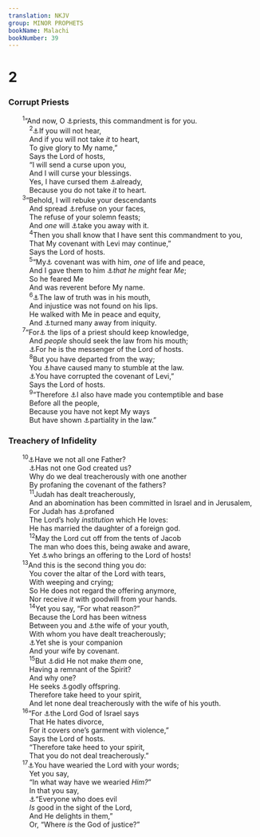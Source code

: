 ```yaml
---
translation: NKJV
group: MINOR PROPHETS
bookName: Malachi 
bookNumber: 39
---
```


<div class="title"><h1>2</h1><h3>Corrupt Priests</h3></div>
<span class="verse ma_2_1">  <sup>1</sup>“And now, O <a data-toggle="tooltip" data-placement="bottom" title="Mal. 1:6">⚓</a>priests, this commandment is for you.<br/></span>
<span class="verse ma_2_2">   <sup>2</sup><a data-toggle="tooltip" data-placement="bottom" title="(Lev. 26:14, 15; Deut. 28:15)">⚓</a>If you will not hear,<br/>   And if you will not take <i>it</i> to heart,<br/>   To give glory to My name,”<br/>   Says the Lord of hosts,<br/>   “I will send a curse upon you,<br/>   And I will curse your blessings.<br/>   Yes, I have cursed them <a data-toggle="tooltip" data-placement="bottom" title="Mal. 3:9">⚓</a>already,<br/>   Because you do not take <i>it</i> to heart.<br/></span>
<span class="verse ma_2_3">  <sup>3</sup>“Behold, I will rebuke your descendants<br/>   And spread <a data-toggle="tooltip" data-placement="bottom" title="Ex. 29:14">⚓</a>refuse on your faces,<br/>   The refuse of your solemn feasts;<br/>   And <i>one</i> will <a data-toggle="tooltip" data-placement="bottom" title="1 Kin. 14:10">⚓</a>take you away with it.<br/></span>
<span class="verse ma_2_4">   <sup>4</sup>Then you shall know that I have sent this commandment to you,<br/>   That My covenant with Levi may continue,”<br/>   Says the Lord of hosts.<br/></span>
<span class="verse ma_2_5">   <sup>5</sup>“My<a data-toggle="tooltip" data-placement="bottom" title="Num. 25:12; Ezek. 34:25">⚓</a> covenant was with him, <i>one</i> of life and peace,<br/>   And I gave them to him <a data-toggle="tooltip" data-placement="bottom" title="Deut. 33:9">⚓</a><i>that</i> <i>he</i> <i>might</i> fear <i>Me</i>;<br/>   So he feared Me<br/>   And was reverent before My name.<br/></span>
<span class="verse ma_2_6">   <sup>6</sup><a data-toggle="tooltip" data-placement="bottom" title="Deut. 33:10">⚓</a>The law of truth was in his mouth,<br/>   And injustice was not found on his lips.<br/>   He walked with Me in peace and equity,<br/>   And <a data-toggle="tooltip" data-placement="bottom" title="Jer. 23:22; (James 5:20)">⚓</a>turned many away from iniquity.<br/></span>
<span class="verse ma_2_7">  <sup>7</sup>“For<a data-toggle="tooltip" data-placement="bottom" title="Num. 27:21; Deut. 17:8–11; Jer. 18:18">⚓</a> the lips of a priest should keep knowledge,<br/>   And <i>people</i> should seek the law from his mouth;<br/>   <a data-toggle="tooltip" data-placement="bottom" title="(Gal. 4:14)">⚓</a>For he is the messenger of the Lord of hosts.<br/></span>
<span class="verse ma_2_8">   <sup>8</sup>But you have departed from the way;<br/>   You <a data-toggle="tooltip" data-placement="bottom" title="Jer. 18:15">⚓</a>have caused many to stumble at the law.<br/>   <a data-toggle="tooltip" data-placement="bottom" title="Num. 25:12, 13; Neh. 13:29; Ezek. 44:10">⚓</a>You have corrupted the covenant of Levi,”<br/>   Says the Lord of hosts.<br/></span>
<span class="verse ma_2_9">   <sup>9</sup>“Therefore <a data-toggle="tooltip" data-placement="bottom" title="1 Sam. 2:30">⚓</a>I also have made you contemptible and base<br/>   Before all the people,<br/>   Because you have not kept My ways<br/>   But have shown <a data-toggle="tooltip" data-placement="bottom" title="Deut. 1:17; Mic. 3:11; 1 Tim. 5:21">⚓</a>partiality in the law.”<br/></span>
<div class="title"><h3>Treachery of Infidelity</h3></div>
<span class="verse ma_2_10">  <sup>10</sup><a data-toggle="tooltip" data-placement="bottom" title="Jer. 31:9; 1 Cor. 8:6; (Eph. 4:6)">⚓</a>Have we not all one Father?<br/>   <a data-toggle="tooltip" data-placement="bottom" title="Job 31:15">⚓</a>Has not one God created us?<br/>   Why do we deal treacherously with one another<br/>   By profaning the covenant of the fathers?<br/></span>
<span class="verse ma_2_11">   <sup>11</sup>Judah has dealt treacherously,<br/>   And an abomination has been committed in Israel and in Jerusalem,<br/>   For Judah has <a data-toggle="tooltip" data-placement="bottom" title="Ezra 9:1, 2; Neh. 13:23">⚓</a>profaned<br/>   The Lord’s holy <i>institution</i> which He loves:<br/>   He has married the daughter of a foreign god.<br/></span>
<span class="verse ma_2_12">   <sup>12</sup>May the Lord cut off from the tents of Jacob<br/>   The man who does this, being awake and aware,<br/>   Yet <a data-toggle="tooltip" data-placement="bottom" title="Neh. 13:29">⚓</a>who brings an offering to the Lord of hosts!<br/></span>
<span class="verse ma_2_13">  <sup>13</sup>And this is the second thing you do:<br/>   You cover the altar of the Lord with tears,<br/>   With weeping and crying;<br/>   So He does not regard the offering anymore,<br/>   Nor receive <i>it</i> with goodwill from your hands.<br/></span>
<span class="verse ma_2_14">   <sup>14</sup>Yet you say, “For what reason?”<br/>   Because the Lord has been witness<br/>   Between you and <a data-toggle="tooltip" data-placement="bottom" title="Prov. 5:18; Jer. 9:2; Mal. 3:5">⚓</a>the wife of your youth,<br/>   With whom you have dealt treacherously;<br/>   <a data-toggle="tooltip" data-placement="bottom" title="Prov. 2:17">⚓</a>Yet she is your companion<br/>   And your wife by covenant.<br/></span>
<span class="verse ma_2_15">   <sup>15</sup>But <a data-toggle="tooltip" data-placement="bottom" title="Gen. 2:24; Matt. 19:4, 5">⚓</a>did He not make <i>them</i> one,<br/>   Having a remnant of the Spirit?<br/>   And why one?<br/>   He seeks <a data-toggle="tooltip" data-placement="bottom" title="Ezra 9:2; (1 Cor. 7:14)">⚓</a>godly offspring.<br/>   Therefore take heed to your spirit,<br/>   And let none deal treacherously with the wife of his youth.<br/></span>
<span class="verse ma_2_16">  <sup>16</sup>“For <a data-toggle="tooltip" data-placement="bottom" title="Deut. 24:1; (Matt. 5:31; 19:6–8)">⚓</a>the Lord God of Israel says<br/>   That He hates divorce,<br/>   For it covers one’s garment with violence,”<br/>   Says the Lord of hosts.<br/>   “Therefore take heed to your spirit,<br/>   That you do not deal treacherously.”<br/></span>
<span class="verse ma_2_17">  <sup>17</sup><a data-toggle="tooltip" data-placement="bottom" title="Is. 43:22, 24">⚓</a>You have wearied the Lord with your words;<br/>   Yet you say,<br/>   “In what way have we wearied <i>Him?</i>”<br/>   In that you say,<br/>   <a data-toggle="tooltip" data-placement="bottom" title="Is. 5:20; Zeph. 1:12">⚓</a>“Everyone who does evil<br/>   <i>Is</i> good in the sight of the Lord,<br/>   And He delights in them,”<br/>   Or, “Where <i>is</i> the God of justice?”<br/></span>
